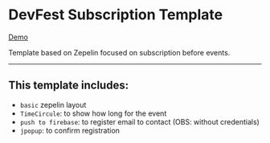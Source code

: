 # DevFest Subscription Template

[Demo](https://gdgrio.github.io/devfest_subcription_template/)

Template based on Zepelin focused on subscription before events.

---

## This template includes:
* `basic` zepelin layout
* `TimeCircule`: to show how long for the event
* `push to firebase`: to register email to contact (OBS: without credentials)
* `jpopup`: to confirm registration


